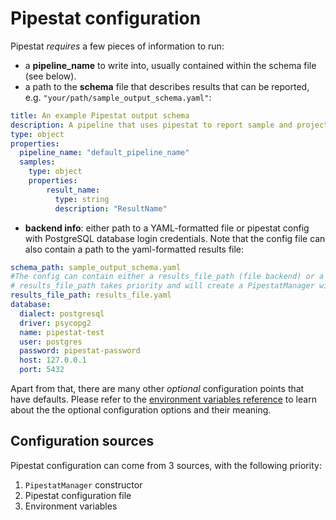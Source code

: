 # Pipestat configuration

Pipestat *requires* a few pieces of information to run:

- a **pipeline_name** to write into, usually contained within the schema file (see below).
- a path to the **schema** file that describes results that can be reported, e.g. `"your/path/sample_output_schema.yaml"`:
```yaml
title: An example Pipestat output schema
description: A pipeline that uses pipestat to report sample and project level results.
type: object
properties:
  pipeline_name: "default_pipeline_name"
  samples:
    type: object
    properties:
        result_name:
          type: string
          description: "ResultName"

```
- **backend info**: either path to a YAML-formatted file or pipestat config with PostgreSQL database login credentials. Note that the config file can also contain a path to the yaml-formatted results file:
```yaml
schema_path: sample_output_schema.yaml
#The config can contain either a results_file_path (file backend) or a databse connection (database backend)
# results_file_path takes priority and will create a PipestatManager with a file backend
results_file_path: results_file.yaml 
database:
  dialect: postgresql
  driver: psycopg2
  name: pipestat-test
  user: postgres
  password: pipestat-password
  host: 127.0.0.1
  port: 5432

```

Apart from that, there are many other *optional* configuration points that have defaults. Please refer to the [environment variables reference](http://pipestat.databio.org/en/dev/env_vars/) to learn about the the optional configuration options and their meaning.

## Configuration sources

Pipestat configuration can come from 3 sources, with the following priority:

1. `PipestatManager` constructor
2. Pipestat configuration file
3. Environment variables
